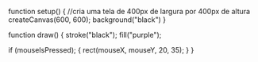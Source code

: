 function setup() {
  //cria uma tela de 400px de largura por 400px de altura
  createCanvas(600, 600);
  background("black")
}

function draw() {
stroke("black");
fill("purple");
  
  if (mouseIsPressed); {
    rect(mouseX, mouseY, 20, 35);
  }
}
